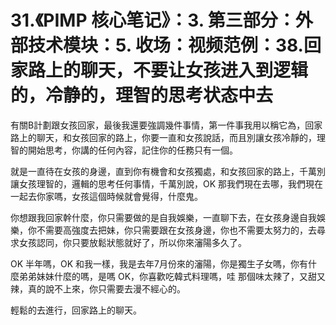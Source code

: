 # 31.《PIMP 核心笔记》：3. 第三部分：外部技术模块：5. 收场：视频范例：38.回家路上的聊天，不要让女孩进入到逻辑的，冷静的，理智的思考状态中去

有關B計劃跟女孩回家，最後我還要強調幾件事情，第一件事我用以稱它為，回家路上的聊天，和女孩回家的路上，你要一直和女孩說話，而且別讓女孩冷靜的，理智的開始思考，你講的任何內容，記住你的任務只有一個。

就是一直待在女孩的身邊，直到你有機會和女孩獨處，和女孩回家的路上，千萬別讓女孩理智的，邏輯的思考任何事情，千萬別說，OK 那我們現在去哪，我們現在一起去你家嗎，女孩這個時候就會覺得，什麼鬼。

你想跟我回家幹什麼，你只需要做的是自我娛樂，一直聊下去，在女孩身邊自我娛樂，你不需要高強度去把妹，你只需要跟在女孩身邊，你也不需要太努力的，去尋求女孩認同，你只要放鬆狀態就好了，所以你來瀋陽多久了。

OK 半年嗎，OK 和我一樣，我是去年7月份來的瀋陽，你是獨生子女嗎，你有什麼弟弟妹妹什麼的嗎，是嗎 OK，你喜歡吃韓式料理嗎，哇 那個味太辣了，又甜又辣，真的說不上來，你只需要去漫不經心的。

輕鬆的去進行，回家路上的聊天。